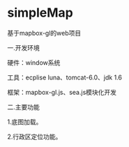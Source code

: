 # simpleMap
基于mapbox-gl的web项目


一.开发环境

硬件：window系统

工具：ecplise luna、tomcat-6.0、jdk 1.6

框架：mapbox-gl.js、sea.js模块化开发


二.主要功能

1.底图加载。

2.行政区定位功能。
